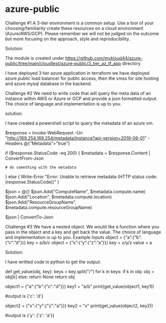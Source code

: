 # azure-public

Challenge #1
A 3-tier environment is a common setup. Use a tool of your choosing/familiarity create these
resources on a cloud environment (Azure/AWS/GCP). Please remember we will not be judged
on the outcome but more focusing on the approach, style and reproducibility.

Solution:

The module is created under https://github.com/mykloud44/azure-public/tree/main/cloudtest/azure-public/3_tier_az_tf_app directory

I have deployed 3 tier azure application in terraform
we have deployed azure public load balancer for public access, then the vmss for site hosting and azure mysql database in the backend.

Challenge #2
We need to write code that will query the meta data of an instance within AWS or Azure or GCP
and provide a json formatted output.
The choice of language and implementation is up to you.

solution:

I have created a powershell script to query the metadata of an azure vm.

$response = Invoke-WebRequest -Uri "http://169.254.169.254/metadata/instance?api-version=2019-06-01" -Headers @{"Metadata"="true"}

if ($response.StatusCode -eq 200) {
    $metadata = $response.Content | ConvertFrom-Json

    # do something with the metadata
} else {
    Write-Error "Error: Unable to retrieve metadata (HTTP status code: $($response.StatusCode))"
}


$json = @{}
$json.Add("ComputeName", $metadata.compute.name)
$json.Add("Location", $metadata.compute.location)
$json.Add("ResourceGroupName", $metadata.compute.resourceGroupName)

$json | ConvertTo-Json


Challenge #3
We have a nested object. We would like a function where you pass in the object and a key and
get back the value.
The choice of language and implementation is up to you.
Example Inputs
object = {“a”:{“b”:{“c”:”d”}}}
key = a/b/c
object = {“x”:{“y”:{“z”:”a”}}}
key = x/y/z
value = a


Solution:

I have writted code in python to get the output.

def get_value(obj, key):
    keys = key.split("/")
    for k in keys:
        if k in obj:
            obj = obj[k]
        else:
            return None
    return obj

object1 = {"a":{"b":{"c":"d"}}}
key1 = "a/b"
print(get_value(object1, key1))

#output is {'c': 'd'}

object2 = {"x":{"y":{"z":"a"}}}
key2 = "x"
print(get_value(object2, key2))

#output is {'y': {'z': 'a'}}
